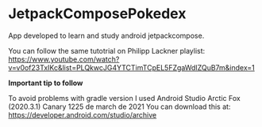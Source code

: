 # JetpackComposePokedex

App developed to learn and study android jetpackcompose.

You can follow the same tutotrial on Philipp Lackner playlist: https://www.youtube.com/watch?v=v0of23TxIKc&list=PLQkwcJG4YTCTimTCpEL5FZgaWdIZQuB7m&index=1

<strong> Important tip to follow </strong>

To avoid problems with gradle version I used Android Studio Arctic Fox (2020.3.1) Canary 1225 de march de 2021
You can download this at: https://developer.android.com/studio/archive
